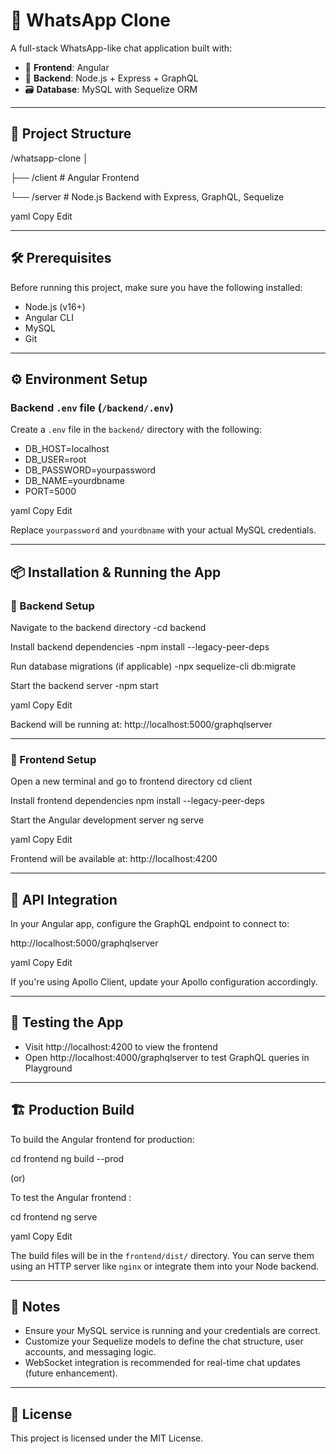 # 💬 WhatsApp Clone

A full-stack WhatsApp-like chat application built with:

- 🚀 **Frontend**: Angular  
- 🔧 **Backend**: Node.js + Express + GraphQL  
- 🗃️ **Database**: MySQL with Sequelize ORM  

---

## 📁 Project Structure

/whatsapp-clone │ 

  ├── /client # Angular Frontend 
  
  └── /server # Node.js Backend with Express, GraphQL, Sequelize

yaml
Copy
Edit

---

## 🛠️ Prerequisites

Before running this project, make sure you have the following installed:

- Node.js (v16+)
- Angular CLI
- MySQL
- Git

---

## ⚙️ Environment Setup

### Backend `.env` file (`/backend/.env`)

Create a `.env` file in the `backend/` directory with the following:
- DB_HOST=localhost
- DB_USER=root
- DB_PASSWORD=yourpassword
- DB_NAME=yourdbname
- PORT=5000

yaml
Copy
Edit

Replace `yourpassword` and `yourdbname` with your actual MySQL credentials.

---

## 📦 Installation & Running the App

### 🚀 Backend Setup

Navigate to the backend directory
-cd backend

Install backend dependencies
-npm install --legacy-peer-deps

Run database migrations (if applicable)
-npx sequelize-cli db:migrate

Start the backend server
-npm start

yaml
Copy
Edit

Backend will be running at: http://localhost:5000/graphqlserver

---

### 🎨 Frontend Setup

Open a new terminal and go to frontend directory
cd client

Install frontend dependencies
npm install --legacy-peer-deps

Start the Angular development server
ng serve

yaml
Copy
Edit

Frontend will be available at: http://localhost:4200

---

## 🔗 API Integration

In your Angular app, configure the GraphQL endpoint to connect to:

http://localhost:5000/graphqlserver

yaml
Copy
Edit

If you're using Apollo Client, update your Apollo configuration accordingly.

---

## 🧪 Testing the App

- Visit http://localhost:4200 to view the frontend  
- Open http://localhost:4000/graphqlserver to test GraphQL queries in Playground

---

## 🏗️ Production Build

To build the Angular frontend for production:

cd frontend ng build --prod

(or)

To test the Angular frontend :

cd frontend ng serve 

yaml
Copy
Edit

The build files will be in the `frontend/dist/` directory. You can serve them using an HTTP server like `nginx` or integrate them into your Node backend.

---

## 📌 Notes

- Ensure your MySQL service is running and your credentials are correct.  
- Customize your Sequelize models to define the chat structure, user accounts, and messaging logic.  
- WebSocket integration is recommended for real-time chat updates (future enhancement).

---

## 📄 License

This project is licensed under the MIT License.
